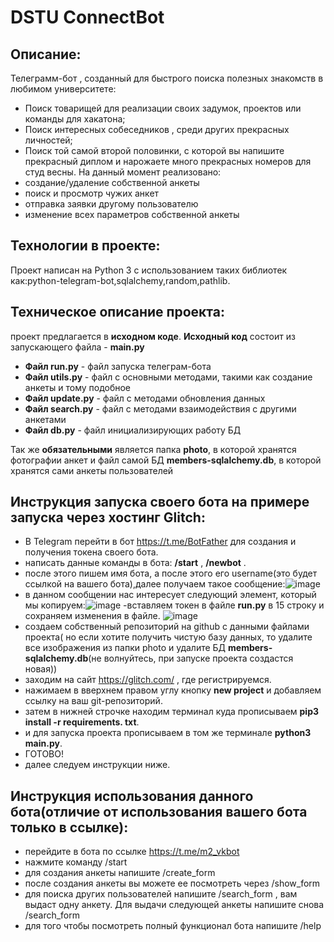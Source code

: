 # DSTU ConnectBot 
## Описание:
Телеграмм-бот , созданный для быстрого поиска полезных знакомств в любимом университете: 
- Поиск товарищей для реализации своих задумок, проектов или команды для хакатона;
- Поиск интересных собеседников , среди других прекрасных личностей;
- Поиск той самой второй половинки, с которой вы напишите прекрасный диплом и нарожаете много прекрасных номеров для студ весны.
На данный момент реализовано:
- создание/удаление собственной анкеты
- поиск и просмотр чужих анкет
- отправка заявки другому пользователю
- изменение всех параметров собственной анкеты

## Технологии в проекте:
Проект написан на Python 3 c использованием таких библиотек как:python-telegram-bot,sqlalchemy,random,pathlib.

## Техническое описание проекта:

проект предлагается в **исходном коде**. 
**Исходный код** состоит из запускающего файла - **main.py**
- **Файл run.py** -   файл запуска телеграм-бота
- **Файл utils.py**  -  файл с основными методами, такими как создание анкеты и тому подобное
- **Файл update.py** - файл с методами обновления данных
- **Файл search.py** - файл с методами взаимодействия с другими анкетами
- **Файл db.py** - файл инициализирующих работу БД

Так же **обязательными** является папка **photo**, в которой хранятся фотографии анкет и файл самой БД **members-sqlalchemy.db**, в которой хранятся сами анкеты пользователей

## Инструкция запуска своего бота на примере запуска через хостинг Glitch: 
- В Telegram перейти в бот https://t.me/BotFather для создания и получения токена своего бота.
- написать данные команды в бота: **/start** , **/newbot** . 
- после этого пишем имя бота, а после этого его  username(это будет ссылкой на вашего бота),далее получаем такое сообщение:![image](https://user-images.githubusercontent.com/81232295/226204701-0e6f0dcd-4ad5-4d0e-a0ef-56db4a201a0c.png)
- в данном сообщении нас интересует следующий элемент, который мы копируем:![image](https://user-images.githubusercontent.com/81232295/226204788-49a8a01e-e320-43b6-acdd-bb5942eea76f.png)
-вставляем токен в файле **run.py** в 15 строку и сохраняем изменения в файле.
![image](https://user-images.githubusercontent.com/81232295/226204889-71370e29-2829-46f2-a83a-824463926e94.png)
- создаем собственный репозиторий на github с данными файлами проекта( но если хотите получить чистую базу данных, то удалите все изображения из папки photo и удалите БД **members-sqlalchemy.db**(не волнуйтесь, при запуске проекта создастся новая)) 
- заходим на сайт https://glitch.com/ , где регистрируемся.
- нажимаем в вверхнем правом углу кнопку **new project** и добавляем ссылку на ваш git-репозиторий.
- затем в нижней строчке находим терминал куда прописываем **pip3 install -r requirements. txt**.
- и для запуска проекта прописываем в том же терминале **python3 main.py**.
- ГОТОВО!
- далее следуем инструкции ниже.


## Инструкция использования  данного бота(отличие от использования вашего бота только в ссылке):

- перейдите в бота по ссылке https://t.me/m2_vkbot
- нажмите команду /start
- для создания анкеты напишите /create_form
- после создания анкеты вы можете ее посмотреть через /show_form
- для поиска других пользователей напишите /search_form , вам выдаст одну анкету. Для выдачи следующей анкеты напишите снова /search_form
- для того чтобы посмотреть полный функционал бота напишите /help

